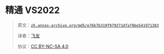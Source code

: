# 精通 VS2022

> 原文：[`zh.annas-archive.org/md5/e76b7b319f979271dfaf0be541971383`](https://zh.annas-archive.org/md5/e76b7b319f979271dfaf0be541971383)
> 
> 译者：[飞龙](https://github.com/wizardforcel)
> 
> 协议：[CC BY-NC-SA 4.0](http://creativecommons.org/licenses/by-nc-sa/4.0/)